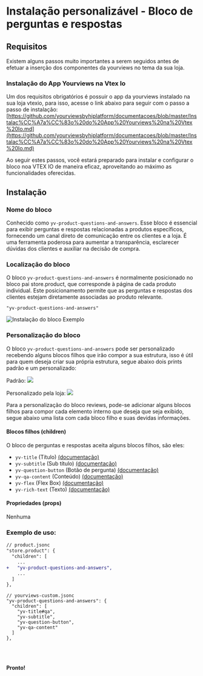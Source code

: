 # Instalação personalizável - Bloco de perguntas e respostas

## Requisitos

Existem alguns passos muito importantes a serem seguidos antes de efetuar a inserção dos componentes da yourviews no tema da sua loja.

### Instalação do App Yourviews na Vtex Io

Um dos requisitos obrigatórios é possuir o app da yourviews instalado na sua loja vtexio, para isso, acesse o link abaixo para seguir com o passo a passo de instalação:
[https://github.com/yourviewsbyhiplatform/documentacoes/blob/master/Instalac%CC%A7a%CC%83o%20do%20App%20Yourviews%20na%20Vtex%20Io.md](https://github.com/yourviewsbyhiplatform/documentacoes/blob/master/Instalac%CC%A7a%CC%83o%20do%20App%20Yourviews%20na%20Vtex%20Io.md)
 
Ao seguir estes passos, você estará preparado para instalar e configurar o bloco noa VTEX IO de maneira eficaz, aproveitando ao máximo as funcionalidades oferecidas. 
 
## Instalação

### Nome do bloco

Conhecido como `yv-product-questions-and-answers`. Esse bloco é essencial para exibir perguntas e respostas relacionadas a produtos específicos, fornecendo um canal direto de comunicação entre os clientes e a loja. É uma ferramenta poderosa para aumentar a transparência, esclarecer dúvidas dos clientes e auxiliar na decisão de compra.

### Localização do bloco

O bloco `yv-product-questions-and-answers` é normalmente posicionado no bloco pai store.product, que corresponde à página de cada produto individual. Este posicionamento permite que as perguntas e respostas dos clientes estejam diretamente associadas ao produto relevante.
```
"yv-product-questions-and-answers"
```

![Instalação do bloco Exemplo](https://imgur.com/NUS4JYT.png)

### Personalização do bloco

O bloco `yv-product-questions-and-answers` pode ser personalizado recebendo alguns blocos filhos que irão compor a sua estrutura, isso é útil para quem deseja criar sua própria estrutura, segue abaixo dois prints padrão e um personalizado:

Padrão:
![](https://i.imgur.com/wncw9Pb.png)

Personalizado pela loja:
![](https://i.imgur.com/oiNRZLN.png)

Para a personalização do bloco reviews, pode-se adicionar alguns blocos filhos para compor cada elemento interno que deseja que seja exibido, segue abaixo uma lista com cada bloco filho e suas devidas informações.

#### Blocos filhos (children)

O bloco de perguntas e respostas aceita alguns blocos filhos, são eles:

 - `yv-title` (Título) [(documentação)](https://github.com/yourviewsbyhiplatform/documentacoes/blob/master/Blocos%20Filhos%20-%20T%C3%ADtulo.md)
 - `yv-subtitle` (Sub título) [(documentação)](https://github.com/yourviewsbyhiplatform/documentacoes/blob/master/Blocos%20Filhos%20-%20Subt%C3%ADtulo.md)
 - `yv-question-button` (Botão de pergunta) [(documentação)](https://github.com/yourviewsbyhiplatform/documentacoes/blob/master/Blocos%20Filhos%20-%20Bot%C3%A3o%20de%20pergunta.md)
 - `yv-qa-content` (Conteúdo) [(documentação)](https://github.com/yourviewsbyhiplatform/documentacoes/blob/master/Blocos%20Filhos%20-%20Conte%C3%BAdo%20das%20perguntas%20e%20respostas.md)
 - `yv-flex` (Flex Box) [(documentação)](https://github.com/yourviewsbyhiplatform/documentacoes/blob/master/Blocos%20Filhos%20-%20Flex%20Box.md)
 - `yv-rich-text` (Texto) [(documentação)](https://github.com/yourviewsbyhiplatform/documentacoes/blob/master/Blocos%20Filhos%20-%20Texto.md)

#### Propriedades (props)

Nenhuma

### Exemplo de uso:

```diff
// product.jsonc
"store.product": {
  "children": [
	...
+   "yv-product-questions-and-answers",
	...
  ]
},
```
```jsonc
// yourviews-custom.jsonc
"yv-product-questions-and-answers": {
  "children": [
    "yv-title#qa",
    "yv-subtitle",
    "yv-question-button",
    "yv-qa-content"
  ]
},
```

<br>
<br>

**Pronto!**
<!--stackedit_data:
eyJoaXN0b3J5IjpbNDIxOTIxMDE4XX0=
-->